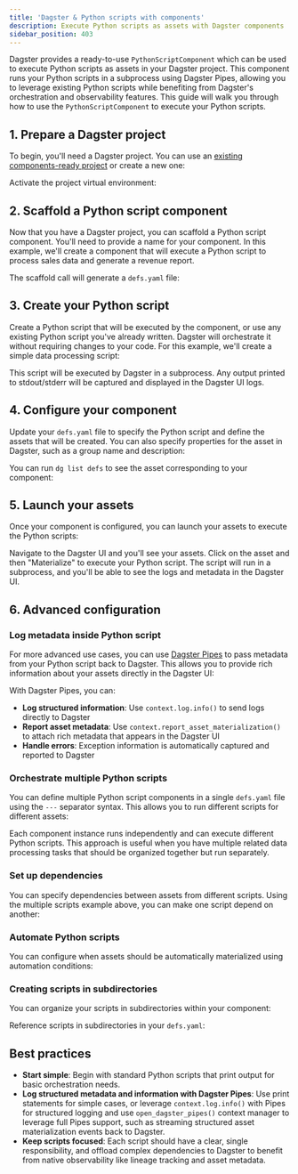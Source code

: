 ```yaml
---
title: 'Dagster & Python scripts with components'
description: Execute Python scripts as assets with Dagster components
sidebar_position: 403
---
```


Dagster provides a ready-to-use `PythonScriptComponent` which can be used to execute Python scripts as assets in your Dagster project. This component runs your Python scripts in a subprocess using Dagster Pipes, allowing you to leverage existing Python scripts while benefiting from Dagster's orchestration and observability features. This guide will walk you through how to use the `PythonScriptComponent` to execute your Python scripts.

## 1. Prepare a Dagster project

To begin, you'll need a Dagster project. You can use an [existing components-ready project](/guides/build/projects/moving-to-components/migrating-project) or create a new one:

<CliInvocationExample path="docs_snippets/docs_snippets/guides/components/integrations/python-script-component/1-scaffold-project.txt" />

Activate the project virtual environment:

<CliInvocationExample contents="source ../.venv/bin/activate" />

## 2. Scaffold a Python script component

Now that you have a Dagster project, you can scaffold a Python script component. You'll need to provide a name for your component. In this example, we'll create a component that will execute a Python script to process sales data and generate a revenue report.

<CliInvocationExample path="docs_snippets/docs_snippets/guides/components/integrations/python-script-component/2-scaffold-python-script-component.txt" />

The scaffold call will generate a `defs.yaml` file:

<CliInvocationExample path="docs_snippets/docs_snippets/guides/components/integrations/python-script-component/3-tree.txt" />

## 3. Create your Python script

Create a Python script that will be executed by the component, or use any existing Python script you've already written. Dagster will orchestrate it without requiring changes to your code. For this example, we'll create a simple data processing script:

<CodeExample
  path="docs_snippets/docs_snippets/guides/components/integrations/python-script-component/4-process-sales-data.py"
  title="my-project/src/my_project/defs/generate_revenue_report/process_sales_data.py"
  language="python"
/>

This script will be executed by Dagster in a subprocess. Any output printed to stdout/stderr will be captured and displayed in the Dagster UI logs.

## 4. Configure your component

Update your `defs.yaml` file to specify the Python script and define the assets that will be created. You can also specify properties for the asset in Dagster, such as a group name and description:

<CodeExample
  path="docs_snippets/docs_snippets/guides/components/integrations/python-script-component/5-customized-component.yaml"
  title="my-project/src/my_project/defs/generate_revenue_report/defs.yaml"
  language="yaml"
/>

You can run `dg list defs` to see the asset corresponding to your component:

<WideContent maxSize={1100}>
  <CliInvocationExample path="docs_snippets/docs_snippets/guides/components/integrations/python-script-component/7-list-defs.txt" />
</WideContent>

## 5. Launch your assets

Once your component is configured, you can launch your assets to execute the Python scripts:

<CliInvocationExample path="docs_snippets/docs_snippets/guides/components/integrations/python-script-component/6-launch.txt" />

Navigate to the Dagster UI and you'll see your assets. Click on the asset and then "Materialize" to execute your Python script. The script will run in a subprocess, and you'll be able to see the logs and metadata in the Dagster UI.

## 6. Advanced configuration

### Log metadata inside Python script

For more advanced use cases, you can use [Dagster Pipes](/guides/build/external-pipelines/) to pass metadata from your Python script back to Dagster. This allows you to provide rich information about your assets directly in the Dagster UI:

<CodeExample
  path="docs_snippets/docs_snippets/guides/components/integrations/python-script-component/8-advanced-pipes-script.py"
  title="my-project/src/my_project/defs/generate_revenue_report/process_sales_data.py"
  language="python"
/>

With Dagster Pipes, you can:

- **Log structured information**: Use `context.log.info()` to send logs directly to Dagster
- **Report asset metadata**: Use `context.report_asset_materialization()` to attach rich metadata that appears in the Dagster UI
- **Handle errors**: Exception information is automatically captured and reported to Dagster

### Orchestrate multiple Python scripts

You can define multiple Python script components in a single `defs.yaml` file using the `---` separator syntax. This allows you to run different scripts for different assets:

<CodeExample
  path="docs_snippets/docs_snippets/guides/components/integrations/python-script-component/9-multiple-scripts-component.yaml"
  title="my-project/src/my_project/defs/generate_revenue_report/defs.yaml"
  language="yaml"
/>

Each component instance runs independently and can execute different Python scripts. This approach is useful when you have multiple related data processing tasks that should be organized together but run separately.

### Set up dependencies

You can specify dependencies between assets from different scripts. Using the multiple scripts example above, you can make one script depend on another:

<CodeExample
  path="docs_snippets/docs_snippets/guides/components/integrations/python-script-component/10-dependencies-component.yaml"
  title="my-project/src/my_project/defs/generate_revenue_report/defs.yaml"
  language="yaml"
/>

### Automate Python scripts

You can configure when assets should be automatically materialized using automation conditions:

<CodeExample
  path="docs_snippets/docs_snippets/guides/components/integrations/python-script-component/11-automation-component.yaml"
  title="my-project/src/my_project/defs/generate_revenue_report/defs.yaml"
  language="yaml"
/>

### Creating scripts in subdirectories

You can organize your scripts in subdirectories within your component:

<CliInvocationExample path="docs_snippets/docs_snippets/guides/components/integrations/python-script-component/12-tree-with-subdirs.txt" />

Reference scripts in subdirectories in your `defs.yaml`:

<CodeExample
  path="docs_snippets/docs_snippets/guides/components/integrations/python-script-component/13-subdirectory-component.yaml"
  title="my-project/src/my_project/defs/generate_revenue_report/defs.yaml"
  language="yaml"
/>

## Best practices

- **Start simple**: Begin with standard Python scripts that print output for basic orchestration needs.
- **Log structured metadata and information with Dagster Pipes**: Use print statements for simple cases, or leverage `context.log.info()` with Pipes for structured logging and use `open_dagster_pipes()` context manager to leverage full Pipes support, such as streaming structured asset materialization events back to Dagster.
- **Keep scripts focused**: Each script should have a clear, single responsibility, and offload complex dependencies to Dagster to benefit from native observability like lineage tracking and asset metadata.
